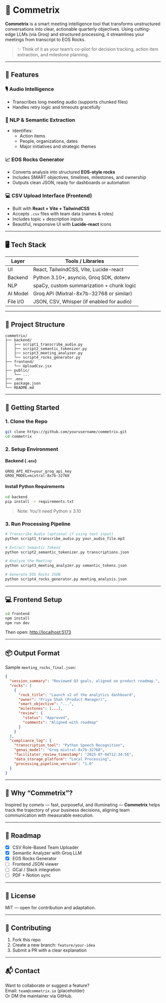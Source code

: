 # 🚀 Commetrix

**Commetrix** is a smart meeting intelligence tool that transforms unstructured conversations into clear, actionable quarterly objectives. Using cutting-edge LLMs (via Groq) and structured processing, it streamlines your meetings from transcript to EOS Rocks.

> ✨ Think of it as your team’s co-pilot for decision tracking, action item extraction, and milestone planning.

---

## 🔧 Features

### 🎙️ Audio Intelligence
- Transcribes long meeting audio (supports chunked files)
- Handles retry logic and timeouts gracefully

### 🧠 NLP & Semantic Extraction
- Identifies:
  - Action items
  - People, organizations, dates
  - Major initiatives and strategic themes

### 📈 EOS Rocks Generator
- Converts analysis into structured **EOS-style rocks**
- Includes SMART objectives, timelines, milestones, and ownership
- Outputs clean JSON, ready for dashboards or automation

### 💻 CSV Upload Interface (Frontend)
- Built with **React + Vite + TailwindCSS**
- Accepts `.csv` files with team data (names & roles)
- Includes topic + description inputs
- Beautiful, responsive UI with **Lucide-react** icons

---

## 🖥️ Tech Stack

| Layer       | Tools / Libraries                          |
|------------|---------------------------------------------|
| UI         | React, TailwindCSS, Vite, Lucide-react      |
| Backend    | Python 3.10+, asyncio, Groq SDK, dotenv     |
| NLP        | spaCy, custom summarization + chunk logic   |
| AI Model   | Groq API (Mixtral-8x7b-32768 or similar)    |
| File I/O   | JSON, CSV, Whisper (if enabled for audio)   |

---

## 📁 Project Structure

```
commetrix/
├── backend/
│   ├── script1_transcribe_audio.py
│   ├── script2_semantic_tokenizer.py
│   ├── script3_meeting_analyzer.py
│   └── script4_rocks_generator.py
├── frontend/
│   └── UploadCsv.jsx
├── public/
│   └── ...
├── .env
├── package.json
└── README.md
```

---

## 🚀 Getting Started

### 1. Clone the Repo

```bash
git clone https://github.com/yourusername/commetrix.git
cd commetrix
```

### 2. Setup Environment

#### Backend (`.env`)
```env
GROQ_API_KEY=your_groq_api_key
GROQ_MODEL=mixtral-8x7b-32768
```

#### Install Python Requirements

```bash
cd backend
pip install -r requirements.txt
```

> Note: You’ll need Python ≥ 3.10

### 3. Run Processing Pipeline

```bash
# Transcribe Audio (optional if using text input)
python script1_transcribe_audio.py your_audio_file.mp3

# Extract Semantic Tokens
python script2_semantic_tokenizer.py transcriptions.json

# Analyze the Meeting
python script3_meeting_analyzer.py semantic_tokens.json

# Generate EOS Rocks JSON
python script4_rocks_generator.py meeting_analysis.json
```

---

## 💻 Frontend Setup

```bash
cd frontend
npm install
npm run dev
```

Then open: [http://localhost:5173](http://localhost:5173)

---

## 📦 Output Format

Sample `meeting_rocks_final.json`:

```json
{
  "session_summary": "Reviewed Q3 goals, aligned on product roadmap.",
  "rocks": [
    {
      "rock_title": "Launch v2 of the analytics dashboard",
      "owner": "Priya Shah (Product Manager)",
      "smart_objective": "...",
      "milestones": [...],
      "review": {
        "status": "Approved",
        "comments": "Aligned with roadmap"
      }
    }
  ],
  "compliance_log": {
    "transcription_tool": "Python Speech Recognition",
    "genai_model": "Groq mixtral-8x7b-32768",
    "facilitator_review_timestamp": "2025-07-04T12:34:56",
    "data_storage_platform": "Local Processing",
    "processing_pipeline_version": "1.0"
  }
}
```

---

## 🌌 Why “Commetrix”?

Inspired by *comets* — fast, purposeful, and illuminating — **Commetrix** helps track the trajectory of your business decisions, aligning team communication with measurable execution.

---

## 📌 Roadmap

- [x] CSV Role-Based Team Uploader
- [x] Semantic Analyzer with Groq LLM
- [x] EOS Rocks Generator
- [ ] Frontend JSON viewer
- [ ] GCal / Slack integration
- [ ] PDF + Notion sync

---

## 📝 License

MIT — open for contribution and adaptation.

---

## 🤝 Contributing

1. Fork this repo
2. Create a new branch: `feature/your-idea`
3. Submit a PR with a clear explanation

---

## 📬 Contact

Want to collaborate or suggest a feature?  
Email: `team@commetrix.io` (placeholder)  
Or DM the maintainer via GitHub.
